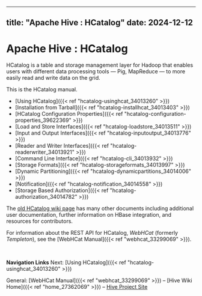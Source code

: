 ---

title: "Apache Hive : HCatalog"
date: 2024-12-12
----------------

# Apache Hive : HCatalog

HCatalog is a table and storage management layer for Hadoop that enables users with different data processing tools — Pig, MapReduce — to more easily read and write data on the grid.

This is the HCatalog manual.  

* [Using HCatalog]({{< ref "hcatalog-usinghcat_34013260" >}})
* [Installation from Tarball]({{< ref "hcatalog-installhcat_34013403" >}})
* [HCatalog Configuration Properties]({{< ref "hcatalog-configuration-properties_39622369" >}})
* [Load and Store Interfaces]({{< ref "hcatalog-loadstore_34013511" >}})
* [Input and Output Interfaces]({{< ref "hcatalog-inputoutput_34013776" >}})
* [Reader and Writer Interfaces]({{< ref "hcatalog-readerwriter_34013921" >}})
* [Command Line Interface]({{< ref "hcatalog-cli_34013932" >}})
* [Storage Formats]({{< ref "hcatalog-storageformats_34013997" >}})
* [Dynamic Partitioning]({{< ref "hcatalog-dynamicpartitions_34014006" >}})
* [Notification]({{< ref "hcatalog-notification_34014558" >}})
* [Storage Based Authorization]({{< ref "hcatalog-authorization_34014782" >}})

The [old HCatalog wiki page](https://cwiki.apache.org/confluence/display/HCATALOG/Index) has many other documents including additional user documentation, further information on HBase integration, and resources for contributors.

For information about the REST API for HCatalog, *WebHCat* (formerly *Templeton*), see the [WebHCat Manual]({{< ref "webhcat_33299069" >}}).

 

**Navigation Links**
Next: [Using HCatalog]({{< ref "hcatalog-usinghcat_34013260" >}})

General: [WebHCat Manual]({{< ref "webhcat_33299069" >}}) – [Hive Wiki Home]({{< ref "home_27362069" >}}) – [Hive Project Site](http://hive.apache.org/)

